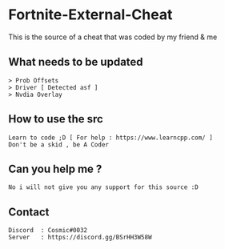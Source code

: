 # Fortnite-External-Cheat

This is the source of a cheat that was coded by my friend & me 

## What needs to be updated
```
> Prob Offsets
> Driver [ Detected asf ]
> Nvdia Overlay
```
## How to use the src
```
Learn to code ;D [ For help : https://www.learncpp.com/ ]
Don't be a skid , be A Coder
```
## Can you help me ?
```
No i will not give you any support for this source :D
```
## Contact
```
Discord  : Cosmic#0032
Server   : https://discord.gg/BSrHH3W58W
```
